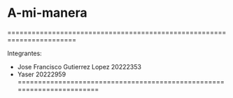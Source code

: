 # A-mi-manera
=======================================================================

Integrantes: 
- Jose Francisco Gutierrez Lopez 20222353
- Yaser 20222959
=======================================================================
